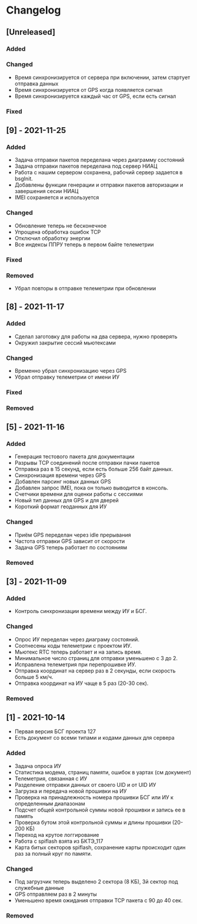 # Changelog

## [Unreleased]
### Added

### Changed
- Время синхронизируется от сервера при включении, затем стартует отправка данных
- Время синхронизируется от GPS когда появляется сигнал
- Время синхронизируется каждый час от GPS, если есть сигнал
### Fixed

## [9] - 2021-11-25
### Added
- Задача отправки пакетов переделана через диаграмму состояний
- Задача отправки пакетов переделана под сервер НИАЦ
- Работа с нашим сервером сохранена, рабочий сервер задается в bsgInit.
- Добавлены функции генерации и отправки пакетов авторизации и завершения сесии НИАЦ
- IMEI сохраняется и используется
### Changed
- Обновление теперь не бесконечное
- Упрощена обработка ошибок TCP
- Отключил обработку энергии
- Все индексы ППРУ теперь в первом байте телеметрии
### Fixed
### Removed
- Убрал повторы в отправке телеметрии при обновлении

## [8] - 2021-11-17
### Added
- Сделал заготовку для работы на два сервера, нужно проверять
- Окружил закрытие сессий мьютексами
### Changed
- Временно убрал синхронизацию через GPS
- Убрал отправку телеметрии от имени ИУ
### Fixed

### Removed

## [5] - 2021-11-16
### Added
- Генерация тестового пакета для документации
- Разрывы TCP соединений после отправки пачки пакетов
- Отправка раз в 15 секунд, если есть больше 256 байт данных.
- Синхронизация времени через GPS
- Добавлен парсинг новых данных GPS
- Добавлен запрос IMEI, пока он только выводится в консоль.
- Счетчики времени для оценки работы с сессиями
- Новый тип данных для GPS и для дверей
- Короткий формат геоданных для ИУ
### Changed
- Приём GPS переделан через idle прерывания
- Частота отправки GPS зависит от скорости
- Задача GPS теперь работает по состояниям
### Removed

## [3] - 2021-11-09
### Added
- Контроль синхронизации времени между ИУ и БСГ.
### Changed
- Опрос ИУ переделан через диаграму состояний.
- Соотнесены коды телеметрии с проектом ИУ.
- Мьютекс RTC теперь работает и на запись время.
- Минимальное число страниц для отправки уменьшено с 3 до 2.
- Исправлена телеметрия при перепрошивке ИУ.
- Отправка координат на сервер раз в 2 секунды, если скорость больше 5 км/ч.
- Отправка координат на ИУ чаще в 5 раз (20-30 сек).
### Removed

## [1] - 2021-10-14
- Первая версия БСГ проекта 127
- Есть документ со всеми типами и кодами данных для сервера
### Added
- Задача опроса ИУ
- Статистика модема, страниц памяти, ошибок в уартах (см документ)
- Телеметрия, связанная с ИУ
- Разделение отправки данных от своего UID и от UID ИУ
- Загрузка и передача новой прошивки на ИУ
- Проверка на принадлежность номера прошивки БСГ или ИУ к определенным диапазонам
- Подсчет общей контрольной суммы новой прошивки и запись ее в память
- Проверка бутом этой контрольной суммы и длины прошивки (20-200 КБ)
- Переход на крутое логгирование
- Работа с spiflash взята из БКТЭ_117
- Карта битых секторов spiflash, сохранение карты происходит один раз за полный круг по памяти.

### Changed
- Под загрузчик теперь выделено 2 сектора (8 КБ), 3й сектор под служебные данные
- GPS отправляем раз в 2 минуты
- Уменьшено время ожидания отправки TCP пакета с 90 до 40 сек.

### Removed